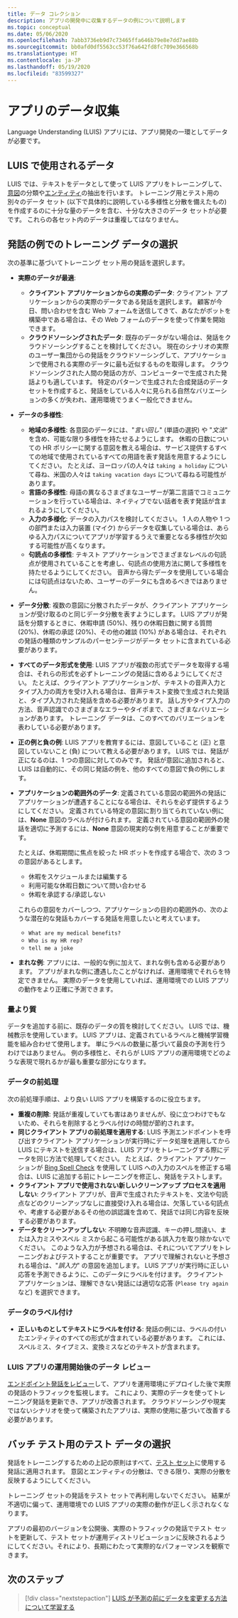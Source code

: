 ```yaml
---
title: データ コレクション
description: アプリの開発中に収集するデータの例について説明します
ms.topic: conceptual
ms.date: 05/06/2020
ms.openlocfilehash: 7abb3736eb9d7c73465ffa646b79e8e7dd7ae88b
ms.sourcegitcommit: bb0afd0df5563cc53f76a642fd8fc709e366568b
ms.translationtype: HT
ms.contentlocale: ja-JP
ms.lasthandoff: 05/19/2020
ms.locfileid: "83599327"
---
```

# <a name="data-collection-for-your-app"></a>アプリのデータ収集

Language Understanding (LUIS) アプリには、アプリ開発の一環としてデータが必要です。

## <a name="data-used-in-luis"></a>LUIS で使用されるデータ

LUIS では、テキストをデータとして使って LUIS アプリをトレーニングして、[意図](luis-concept-intent.md)の分類や[エンティティ](luis-concept-entity-types.md)の抽出を行います。 トレーニング用とテスト用の別々のデータ セット (以下で具体的に説明している多様性と分散を備えたもの) を作成するのに十分な量のデータを含む、十分な大きさのデータ セットが必要です。  これらの各セット内のデータは重複してはなりません。

## <a name="training-data-selection-for-example-utterances"></a>発話の例でのトレーニング データの選択

次の基準に基づいてトレーニング セット用の発話を選択します。

* **実際のデータが最適**:
    * **クライアント アプリケーションからの実際のデータ**: クライアント アプリケーションからの実際のデータである発話を選択します。  顧客が今日、問い合わせを含む Web フォームを送信してきて、あなたがボットを構築中である場合は、その Web フォームのデータを使って作業を開始できます。
    * **クラウドソーシングされたデータ**: 既存のデータがない場合は、発話をクラウドソーシングすることを検討してください。  現在のシナリオの実際のユーザー集団からの発話をクラウドソーシングして、アプリケーションで使用される実際のデータに最も近似するものを取得します。 クラウドソーシングされた人間の発話の方が、コンピューターで生成された発話よりも適しています。  特定のパターンで生成された合成発話のデータ セットを作成すると、発話をしている人々に見られる自然なバリエーションの多くが失われ、運用環境でうまく一般化できません。
* **データの多様性**:
    * **地域の多様性**: 各意図のデータには、"_言い回し_" (単語の選択) や "_文法_" を含め、可能な限り多様性を持たせるようにします。  休暇の日数についての HR ポリシーに関する意図を教える場合は、サービス提供するすべての地域で使用されているすべての用語を表す発話を用意するようにしてください。  たとえば、ヨーロッパの人々は `taking a holiday` について尋ね、米国の人々は `taking vacation days` について尋ねる可能性があります。
    * **言語の多様性**: 母語の異なるさまざまなユーザーが第二言語でコミュニケーションを行っている場合は、ネイティブでない話者を表す発話が含まれるようにしてください。
    * **入力の多様化**: データの入力パスを検討してください。 1 人の人物や 1 つの部門または入力装置 (マイク) からデータを収集している場合は、あらゆる入力パスについてアプリが学習するうえで重要となる多様性が欠如する可能性が高くなります。
    * **句読点の多様性**: テキスト アプリケーションでさまざまなレベルの句読点が使用されていることを考慮し、句読点の使用方法に関して多様性を持たせるようにしてください。 音声から得たデータを使用している場合には句読点はないため、ユーザーのデータにも含めるべきではありません。
* **データ分散**: 複数の意図に分散されたデータが、クライアント アプリケーションが受け取るのと同じデータ分散を表すようにします。 LUIS アプリが発話を分類するときに、休暇申請 (50%)、残りの休暇日数に関する質問 (20%)、休暇の承認 (20%)、その他の雑談 (10%) がある場合は、それぞれの発話の種類のサンプルのパーセンテージがデータ セットに含まれている必要があります。
* **すべてのデータ形式を使用**: LUIS アプリが複数の形式でデータを取得する場合は、それらの形式を必ずトレーニングの発話に含めるようにしてください。 たとえば、クライアント アプリケーションが、テキストの音声入力とタイプ入力の両方を受け入れる場合は、音声テキスト変換で生成された発話と、タイプ入力された発話を含める必要があります。  話し方やタイプ入力の方法、音声認識でのさまざまなエラーやタイポまで、さまざまなバリエーションがあります。  トレーニング データは、このすべてのバリエーションを表わしている必要があります。
* **正の例と負の例**: LUIS アプリを教育するには、意図していること (正) と意図していないこと (負) について教える必要があります。 LUIS では、発話が正になるのは、1 つの意図に対してのみです。 発話が意図に追加されると、LUIS は自動的に、その同じ発話の例を、他のすべての意図で負の例にします。
* **アプリケーションの範囲外のデータ**: 定義されている意図の範囲外の発話にアプリケーションが遭遇することになる場合は、それらを必ず提供するようにしてください。 定義されている特定の意図に割り当てられていない例には、**None** 意図のラベルが付けられます。  定義されている意図の範囲外の発話を適切に予測するには、**None** 意図の現実的な例を用意することが重要です。

    たとえば、休暇期間に焦点を絞った HR ボットを作成する場合で、次の 3 つの意図があるとします。
    * 休暇をスケジュールまたは編集する
    * 利用可能な休暇日数について問い合わせる
    * 休暇を承認する/承認しない

    これらの意図をカバーしつつ、アプリケーションの目的の範囲外の、次のような潜在的な発話もカバーする発話を用意したいと考えています。
    * `What are my medical benefits?`
    * `Who is my HR rep?`
    * `tell me a joke`
* **まれな例**: アプリには、一般的な例に加えて、まれな例も含める必要があります。  アプリがまれな例に遭遇したことがなければ、運用環境でそれらを特定できません。 実際のデータを使用していれば、運用環境での LUIS アプリの動作をより正確に予測できます。

### <a name="quality-instead-of-quantity"></a>量より質

データを追加する前に、既存のデータの質を検討してください。  LUIS では、機械教示を使用しています。  LUIS アプリは、定義されているラベルと機械学習機能を組み合わせて使用します。  単にラベルの数量に基づいて最良の予測を行うわけではありません。  例の多様性と、それらが LUIS アプリの運用環境でどのような表現で現れるかが最も重要な部分になります。

### <a name="preprocessing-data"></a>データの前処理

次の前処理手順は、より良い LUIS アプリを構築するのに役立ちます。

* **重複の削除**: 発話が重複していても害はありませんが、役に立つわけでもないため、それらを削除するとラベル付けの時間が節約されます。
* **同じクライアント アプリの前処理を適用する**: LUIS 予測エンドポイントを呼び出すクライアント アプリケーションが実行時にデータ処理を適用してから LUIS にテキストを送信する場合は、LUIS アプリをトレーニングする際にデータを同じ方法で処理してください。 たとえば、クライアント アプリケーションが [Bing Spell Check](../bing-spell-check/overview.md) を使用して LUIS への入力のスペルを修正する場合は、LUIS に追加する前にトレーニングを修正し、発話をテストします。
* **クライアント アプリで使用されない新しいクリーンアップ プロセスを適用しない**: クライアント アプリが、音声で生成されたテキストを、文法や句読点などのクリーンアップなしに直接受け入れる場合は、欠落している句読点や、考慮する必要があるその他の誤認識を含めて、発話では同じ内容を反映する必要があります。
* **データをクリーンアップしない**: 不明瞭な音声認識、キーの押し間違い、または入力ミスやスペル ミスから起こる可能性がある誤入力を取り除かないでください。 このような入力が予想される場合は、それについてアプリをトレーニングおよびテストすることが重要です。 アプリで理解されないと予想される場合は、"_誤入力_" の意図を追加します。 LUIS アプリが実行時に正しい応答を予測できるように、このデータにラベルを付けます。 クライアント アプリケーションは、理解できない発話には適切な応答 (`Please try again` など) を選択できます。

### <a name="labeling-data"></a>データのラベル付け

* **正しいものとしてテキストにラベルを付ける**: 発話の例には、ラベルの付いたエンティティのすべての形式が含まれている必要があります。 これには、スペルミス、タイプミス、変換ミスなどのテキストが含まれます。

### <a name="data-review-after-luis-app-is-in-production"></a>LUIS アプリの運用開始後のデータ レビュー

[エンドポイント発話をレビュー](luis-concept-review-endpoint-utterances.md)して、アプリを運用環境にデプロイした後で実際の発話のトラフィックを監視します。  これにより、実際のデータを使ってトレーニング発話を更新でき、アプリが改善されます。 クラウドソーシングや現実ではないシナリオを使って構築されたアプリは、実際の使用に基づいて改善する必要があります。

## <a name="test-data-selection-for-batch-testing"></a>バッチ テスト用のテスト データの選択

発話をトレーニングするための上記の原則はすべて、[テスト セット](luis-concept-batch-test.md)に使用する発話に適用されます。 意図とエンティティの分散は、できる限り、実際の分散を反映するようにしてください。

トレーニング セットの発話をテスト セットで再利用しないでください。 結果が不適切に偏って、運用環境での LUIS アプリの実際の動作が正しく示されなくなります。

アプリの最初のバージョンを公開後、実際のトラフィックの発話でテスト セットを更新して、テスト セットが運用ディストリビューションに反映されるようにしてください。それにより、長期にわたって実際的なパフォーマンスを観察できます。

## <a name="next-steps"></a>次のステップ

> [!div class="nextstepaction"]
> [LUIS が予測の前にデータを変更する方法について学習する](luis-concept-data-alteration.md)
